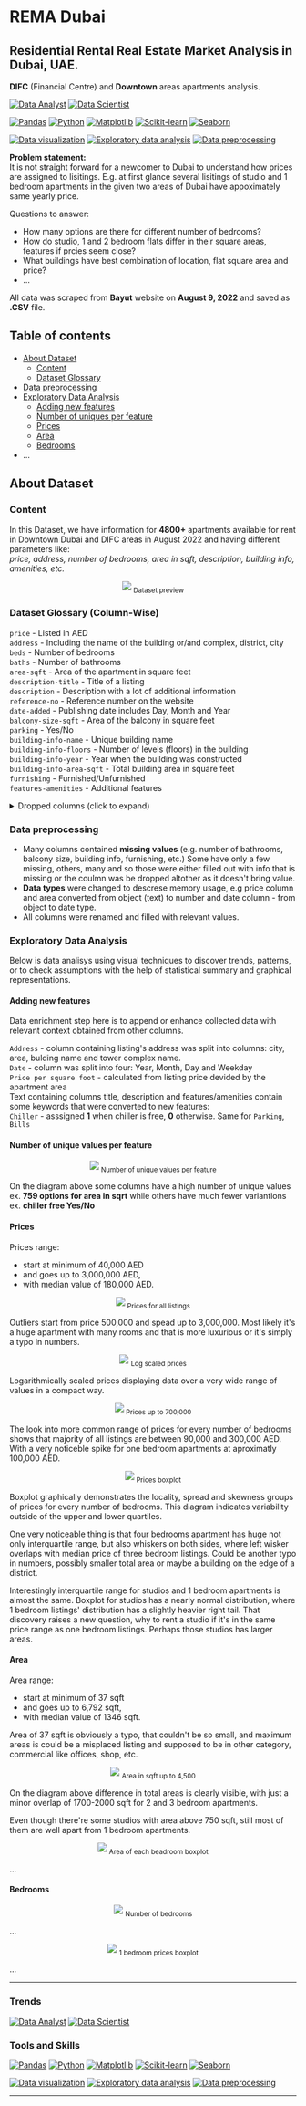 # REMA Dubai

## Residential Rental Real Estate Market Analysis in Dubai, UAE.

**DIFC** (Financial Centre) and **Downtown** areas apartments analysis.

[![Data Analyst](https://img.shields.io/static/v1?label=trend&message=Data%20Analyst&color=218c74)](#) [![Data Scientist](https://img.shields.io/static/v1?label=trend&message=Data%20Scientist&color=706fd3)](#)  

[![Pandas](https://img.shields.io/static/v1?label=tool&message=Pandas&color=40407a)](#) 
[![Python](https://img.shields.io/static/v1?label=tool&message=Python&color=33d9b2)](#) 
[![Matplotlib](https://img.shields.io/static/v1?label=tool&message=Matplotlib&color=706fd3)](#) 
[![Scikit-learn](https://img.shields.io/static/v1?label=tool&message=Sklearn&color=ff793f)](#) 
[![Seaborn](https://img.shields.io/static/v1?label=tool&message=Seaborn&color=ff5252)](#)  

[![Data visualization](https://img.shields.io/static/v1?label=skill&message=Data%20visualization&color=F97F51)](#) 
[![Exploratory data analysis](https://img.shields.io/static/v1?label=skill&message=Exploratory%20Data%20Analysis&color=82589F)](#) 
[![Data preprocessing](https://img.shields.io/static/v1?label=skill&message=Data%20Preprocessing&color=B33771)](#)  

**Problem statement:**  
It is not straight forward for a newcomer to Dubai to understand how prices are assigned to lisitings. E.g. at first glance several lisitings of studio and 1 bedroom apartments in the given two areas of Dubai have appoximately same yearly price.  

Questions to answer:  
 - How many options are there for different number of bedrooms? 
 - How do studio, 1 and 2 bedroom flats differ in their square areas, features if prcies seem close?
 - What buildings have best combination of location, flat square area and price? 
 - ...


All data was scraped from **Bayut** website on **August 9, 2022** and saved as **.CSV** file.

## Table of contents
- [About Dataset](#about-dataset)
	- [Content](i#content)
	- [Dataset Glossary](#dataset-glossary-column-wise)
- [Data preprocessing](#data-preprocessing)
- [Exploratory Data Analysis](#exploratory-data-analysis)
	- [Adding new features](#adding-new-features)
	- [Number of uniques per feature](#number-of-unique-values-per-feature)
	- [Prices](#prices)
	- [Area](#area)
	- [Bedrooms](#bedrooms)
- ...


## About Dataset

### Content

In this Dataset, we have information for **4800+** apartments available for rent in Downtown Dubai and DIFC areas in August 2022 and having different parameters like:  
*price, address, number of bedrooms, area in sqft, description, building info, amenities, etc.*

<p align="center">
	<img src="https://github.com/imeleges/REMA_Dubai/blob/main/img/dataframe.png?raw=true">
	<sub>Dataset preview</sub>
</p>


### Dataset Glossary (Column-Wise)

`price` -  Listed in AED  
`address` - Including the name of the building or/and complex, district, city  
`beds` - Number of bedrooms  
`baths` - Number of bathrooms  
`area-sqft` - Area of the apartment in square feet  
`description-title` - Title of a listing  
`description` - Description with a lot of additional information  
`reference-no` - Reference number on the website  
`date-added` - Publishing date includes Day, Month and Year  
`balcony-size-sqft` - Area of the balcony in square feet  
`parking` - Yes/No   
`building-info-name` - Unique building name  
`building-info-floors` - Number of levels (floors) in the building  
`building-info-year` - Year when the building was constructed   
`building-info-area-sqft` - Total building area in square feet  
`furnishing` - Furnished/Unfurnished   
`features-amenities` - Additional features  


<details>
<summary>Dropped columns (click to expand)</summary>

Those columns were dropped at the beginning of analysis

`apartmet-link-href` -  unnecessary for analysis   
`rent-frequency` - only Yearly listings were parsed  
`web-scraper-order` -  unnecessary for analysis   
`web-scraper-start-url` -  unnecessary for analysis   
`pagination` -  unnecessary for analysis   
`apartmet-link` -  unnecessary for analysis but could be added back later   
`building` -  only one name value and the rest is missing values  

</details>

### Data preprocessing

- Many columns contained **missing values** (e.g. number of bathrooms, balcony size, building info, furnishing, etc.) Some have only a few missing, others, many and so those were either filled out with info that is missing or the coulmn was be dropped altother as it doesn't bring value.
- **Data types** were changed to descrese memory usage, e.g price column and area converted from object (text) to number and date column - from object to date type.  
- All columns were renamed and filled with relevant values.

### Exploratory Data Analysis

Below is data analisys using visual techniques to discover trends, patterns, or to check assumptions with the help of statistical summary and graphical representations.

#### Adding new features

Data enrichment step here is to append or enhance collected data with relevant context obtained from other columns.

`Address` - column containing listing's address was split into columns: city, area, bulding name and tower complex name.  
`Date` - column was split into four: Year, Month, Day and Weekday   
`Price per square foot` - calculated from listing price devided by the apartment area  
Text containing columns title, description and features/amenities contain some keywords that were converted to new features:  
`Chiller` - asssigned **1** when chiller is free, **0** otherwise. Same for `Parking`, `Bills`  


#### Number of unique values per feature

<p align="center">
	<img src="https://github.com/imeleges/REMA_Dubai/blob/main/img/num_of_uniq_pfeature.png?raw=true">
	<sub>Number of unique values per feature</sub>
</p>

On the diagram above some columns have a high number of unique values ex. **759 options for area in sqrt** while others have much fewer variantions ex. **chiller free Yes/No**

#### Prices 

Prices range: 
- start at minimum of 40,000 AED 
- and goes up to 3,000,000 AED, 
- with median value of 180,000 AED.

<p align="center">
	<img src="https://github.com/imeleges/REMA_Dubai/blob/main/img/prices_all.png?raw=true">
	<sub>Prices for all listings</sub>
</p>

Outliers start from price 500,000 and spead up to 3,000,000. Most likely it's a huge apartment with many rooms and that is more luxurious or it's simply a typo in numbers.

<p align="center">
	<img src="https://github.com/imeleges/REMA_Dubai/blob/main/img/prices_logs.png?raw=true">
	<sub>Log scaled prices</sub>
</p>

Logarithmically scaled prices displaying data over a very wide range of values in a compact way.

<p align="center">
	<img src="https://github.com/imeleges/REMA_Dubai/blob/main/img/prices_700_000.png?raw=true">
	<sub>Prices up to 700,000</sub>
</p>

The look into more common range of prices for every number of bedrooms shows that majority of all listings are between 90,000 and 300,000 AED. With a very noticeble spike for one bedroom apartments at aproximatly 100,000 AED.

<p align="center">
	<img src="https://github.com/imeleges/REMA_Dubai/blob/main/img/all_bdr_prices_boxplot.png?raw=true">
	<sub>Prices boxplot</sub>
</p>

Boxplot graphically demonstrates the locality, spread and skewness groups of prices for every number of bedrooms. This diagram indicates variability outside of the upper and lower quartiles.  

One very noticeable thing is that four bedrooms apartment has huge not only interquartile range, but also whiskers on both sides, where left wisker overlaps with median price of three bedroom listings. Could be another typo in numbers, possibly smaller total area or maybe a building on the edge of a district.

Interestingly interquartile range for studios and 1 bedroom apartments is almost the same. Boxplot for studios has a nearly normal distribution, where 1 bedroom listings' distribution has a slightly heavier right tail. That discovery raises a new question, why to rent a studio if it's in the same price range as one bedroom listings. Perhaps those studios has larger areas.  


#### Area

Area range: 
- start at minimum of 37 sqft
- and goes up to 6,792 sqft,
- with median value of  1346 sqft.

Area of 37 sqft is obviously a typo, that couldn't be so small, and maximum areas is could be a misplaced listing and supposed to be in other category, commercial like offices, shop, etc.

<p align="center">
	<img src="https://github.com/imeleges/REMA_Dubai/blob/main/img/area_4_500.png?raw=true">
	<sub>Area in sqft up to 4,500</sub>
</p>

On the diagram above difference in total areas is clearly visible, with just a minor overlap of 1700-2000 sqft for 2 and 3 bedroom apartments.  

Even though there're some studios with area above 750 sqft, still most of them are well apart from 1 bedroom apartments.

<p align="center">
	<img src="https://github.com/imeleges/REMA_Dubai/blob/main/img/all_bdr_area_boxplot.png?raw=true">
	<sub>Area of each beadroom boxplot</sub>
</p>

...

#### Bedrooms

<p align="center">
	<img src="https://github.com/imeleges/REMA_Dubai/blob/main/img/number_of_bdrs.png?raw=true">
	<sub>Number of bedrooms</sub>
</p>

...

<p align="center">
	<img src="https://github.com/imeleges/REMA_Dubai/blob/main/img/1bdr_prices_poxplot.png?raw=true">
	<sub>1 bedroom prices boxplot</sub>
</p>

...

***

### Trends
[![Data Analyst](https://img.shields.io/static/v1?label=trend&message=Data%20Analyst&color=218c74)](#)
[![Data Scientist](https://img.shields.io/static/v1?label=trend&message=Data%20Scientist&color=706fd3)](#)

### Tools and Skills
[![Pandas](https://img.shields.io/static/v1?label=tool&message=Pandas&color=40407a)](#) 
[![Python](https://img.shields.io/static/v1?label=tool&message=Python&color=33d9b2)](#) 
[![Matplotlib](https://img.shields.io/static/v1?label=tool&message=Matplotlib&color=706fd3)](#) 
[![Scikit-learn](https://img.shields.io/static/v1?label=tool&message=Sklearn&color=ff793f)](#) 
[![Seaborn](https://img.shields.io/static/v1?label=tool&message=Seaborn&color=ff5252)](#)  

[![Data visualization](https://img.shields.io/static/v1?label=skill&message=Data%20visualization&color=F97F51)](#) 
[![Exploratory data analysis](https://img.shields.io/static/v1?label=skill&message=Exploratory%20Data%20Analysis&color=82589F)](#) 
[![Data preprocessing](https://img.shields.io/static/v1?label=skill&message=Data%20Preprocessing&color=B33771)](#)  

***
